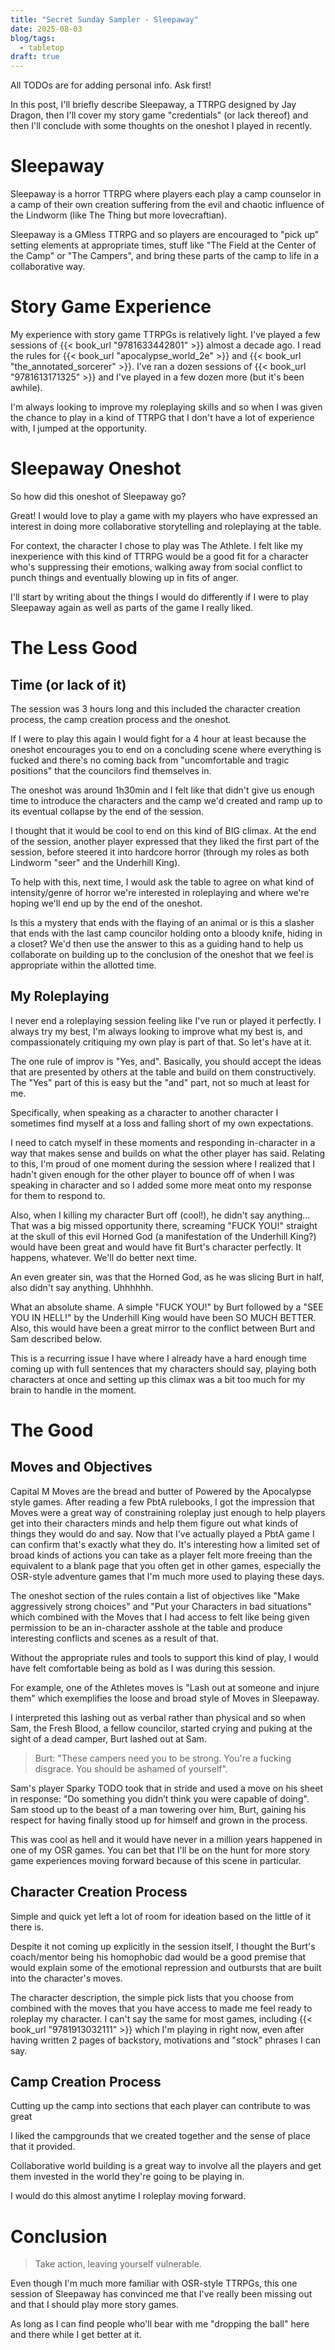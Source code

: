```yaml
---
title: "Secret Sunday Sampler - Sleepaway"
date: 2025-08-03
blog/tags:
  - tabletop
draft: true
---
```


All TODOs are for adding personal info. Ask first!

In this post, I'll briefly describe Sleepaway, a TTRPG designed by Jay Dragon, then I'll cover my story game "credentials" (or lack thereof) and then I'll conclude with some thoughts on the oneshot I played in recently.

# Sleepaway

Sleepaway is a horror TTRPG where players each play a camp counselor in a camp of their own creation suffering from the evil and chaotic influence of the Lindworm (like The Thing but more lovecraftian).

Sleepaway is a GMless TTRPG and so players are encouraged to "pick up" setting elements at appropriate times, stuff like "The Field at the Center of the Camp" or "The Campers", and bring these parts of the camp to life in a collaborative way.

# Story Game Experience

My experience with story game TTRPGs is relatively light. I've played a few sessions of {{< book_url "9781633442801" >}} almost a decade ago. I read the rules for {{< book_url "apocalypse_world_2e" >}} and {{< book_url "the_annotated_sorcerer" >}}. I've ran a dozen sessions of {{< book_url "9781613171325" >}} and I've played in a few dozen more (but it's been awhile).

I'm always looking to improve my roleplaying skills and so when I was given the chance to play in a kind of TTRPG that I don't have a lot of experience with, I jumped at the opportunity.

# Sleepaway Oneshot

So how did this oneshot of Sleepaway go?

Great! I would love to play a game with my players who have expressed an interest in doing more collaborative storytelling and roleplaying at the table.

For context, the character I chose to play was The Athlete. I felt like my inexperience with this kind of TTRPG would be a good fit for a character who's suppressing their emotions, walking away from social conflict to punch things and eventually blowing up in fits of anger.

I'll start by writing about the things I would do differently if I were to play Sleepaway again as well as parts of the game I really liked.

# The Less Good

## Time (or lack of it)

The session was 3 hours long and this included the character creation process, the camp creation process and the oneshot.

If I were to play this again I would fight for a 4 hour at least because the oneshot encourages you to end on a concluding scene where everything is fucked and there's no coming back from "uncomfortable and tragic positions" that the councilors find themselves in. 

The oneshot was around 1h30min and I felt like that didn't give us enough time to introduce the characters and the camp we'd created and ramp up to its eventual collapse by the end of the session.

I thought that it would be cool to end on this kind of BIG climax. At the end of the session, another player expressed that they liked the first part of the session, before steered it into hardcore horror (through my roles as both Lindworm "seer" and the Underhill King).

To help with this, next time, I would ask the table to agree on what kind of intensity/genre of horror we're interested in roleplaying and where we're hoping we'll end up by the end of the oneshot.

Is this a mystery that ends with the flaying of an animal or is this a slasher that ends with the last camp councilor holding onto a bloody knife, hiding in a closet? We'd then use the answer to this as a guiding hand to help us collaborate on building up to the conclusion of the oneshot that we feel is appropriate within the allotted time.

## My Roleplaying

I never end a roleplaying session feeling like I've run or played it perfectly. I always try my best, I'm always looking to improve what my best is, and compassionately critiquing my own play is part of that. So let's have at it.

The one rule of improv is "Yes, and". Basically, you should accept the ideas that are presented by others at the table and build on them constructively. The "Yes" part of this is easy but the "and" part, not so much at least for me.

Specifically, when speaking as a character to another character I sometimes find myself at a loss and falling short of my own expectations.

I need to catch myself in these moments and responding in-character in a way that makes sense and builds on what the other player has said. Relating to this, I'm proud of one moment during the session where I realized that I hadn't given enough for the other player to bounce off of when I was speaking in character and so I added some more meat onto my response for them to respond to.

Also, when I killing my character Burt off (cool!), he didn't say anything... That was a big missed opportunity there, screaming "FUCK YOU!" straight at the skull of this evil Horned God (a manifestation of the Underhill King?) would have been great and would have fit Burt's character perfectly. It happens, whatever. We'll do better next time.

An even greater sin, was that the Horned God, as he was slicing Burt in half, also didn't say anything. Uhhhhhh.

What an absolute shame. A simple "FUCK YOU!" by Burt followed by a "SEE YOU IN HELL!" by the Underhill King would have been SO MUCH BETTER. Also, this would have been a great mirror to the conflict between Burt and Sam described below.

This is a recurring issue I have where I already have a hard enough time coming up with full sentences that my characters should say, playing both characters at once and setting up this climax was a bit too much for my brain to handle in the moment.

# The Good

## Moves and Objectives

Capital M Moves are the bread and butter of Powered by the Apocalypse style games. After reading a few PbtA rulebooks, I got the impression that Moves were a great way of constraining roleplay just enough to help players get into their characters minds and help them figure out what kinds of things they would do and say. Now that I've actually played a PbtA game I can confirm that's exactly what they do. It's interesting how a limited set of broad kinds of actions you can take as a player felt more freeing than the equivalent to a blank page that you often get in other games, especially the OSR-style adventure games that I'm much more used to playing these days.

The oneshot section of the rules contain a list of objectives like "Make aggressively strong choices" and "Put your Characters in bad situations" which combined with the Moves that I had access to felt like being given permission to be an in-character asshole at the table and produce interesting conflicts and scenes as a result of that.

Without the appropriate rules and tools to support this kind of play, I would have felt comfortable being as bold as I was during this session.

For example, one of the Athletes moves is "Lash out at someone and injure them" which exemplifies the loose and broad style of Moves in Sleepaway.

I interpreted this lashing out as verbal rather than physical and so when Sam, the Fresh Blood, a fellow councilor, started crying and puking at the sight of a dead camper, Burt lashed out at Sam.

> Burt: "These campers need you to be strong. You're a fucking disgrace. You should be ashamed of yourself".

Sam's player Sparky TODO took that in stride and used a move on his sheet in response: "Do something you didn’t think you were capable of doing". Sam stood up to the beast of a man towering over him, Burt, gaining his respect for having finally stood up for himself and grown in the process.

This was cool as hell and it would have never in a million years happened in one of my OSR games. You can bet that I'll be on the hunt for more story game experiences moving forward because of this scene in particular.

## Character Creation Process

Simple and quick yet left a lot of room for ideation based on the little of it there is.

Despite it not coming up explicitly in the session itself, I thought the Burt's coach/mentor being his homophobic dad would be a good premise that would explain some of the emotional repression and outbursts that are built into the character's moves.

The character description, the simple pick lists that you choose from combined with the moves that you have access to made me feel ready to roleplay my character. I can't say the same for most games, including {{< book_url "9781913032111" >}} which I'm playing in right now, even after having written 2 pages of backstory, motivations and "stock" phrases I can say.

## Camp Creation Process

Cutting up the camp into sections that each player can contribute to was great

I liked the campgrounds that we created together and the sense of place that it provided.

Collaborative world building is a great way to involve all the players and get them invested in the world they're going to be playing in.

I would do this almost anytime I roleplay moving forward.

# Conclusion

> Take action, leaving yourself vulnerable.

Even though I'm much more familiar with OSR-style TTRPGs, this one session of Sleepaway has convinced me that I've really been missing out and that I should play more story games.

As long as I can find people who'll bear with me "dropping the ball" here and there while I get better at it.